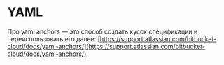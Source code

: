 # YAML

Про yaml anchors — это способ создать кусок спецификации и переиспользовать его далее: [https://support.atlassian.com/bitbucket-cloud/docs/yaml-anchors/](https://support.atlassian.com/bitbucket-cloud/docs/yaml-anchors/)
